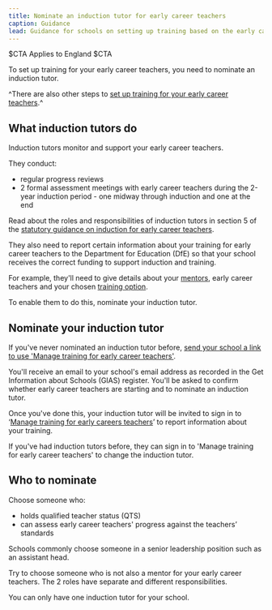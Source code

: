 ```yaml
---
title: Nominate an induction tutor for early career teachers
caption: Guidance
lead: Guidance for schools on setting up training based on the early career framework, part of induction for early career teachers.
---
```


$CTA
Applies to England
$CTA


To set up training for your early career teachers, you need to nominate an induction tutor.

^There are also other steps to [set up training for your early career teachers](/set-up-training-for-your-early-career-teachers).^

## What induction tutors do

Induction tutors monitor and support your early career teachers.

They conduct:

* regular progress reviews
* 2 formal assessment meetings with early career teachers during the 2-year induction period - one midway through induction and one at the end

Read about the roles and responsibilities of induction tutors in section 5 of the [statutory guidance on induction for early career teachers](https://www.gov.uk/government/publications/induction-for-early-career-teachers-england).

They also need to report certain information about your training for early career teachers to the Department for Education (DfE) so that your school receives the correct funding to support induction and training.

For example, they'll need to give details about your [mentors](/choose-mentors-for-early-career-teachers), early career teachers and your chosen [training option](/choose-training-option-early-career-teachers/).

To enable them to do this, nominate your induction tutor.

## Nominate your induction tutor

If you've never nominated an induction tutor before, [send your school a link to use 'Manage training for early career teachers'](https://manage-training-for-early-career-teachers.education.gov.uk/nominations/resend-email).

You'll receive an email to your school's email address as recorded in the Get Information about Schools (GIAS) register. You'll be asked to confirm whether early career teachers are starting and to nominate an induction tutor. 

Once you've done this, your induction tutor will be invited to sign in to ‘[Manage training for early careers teachers](https://manage-training-for-early-career-teachers.education.gov.uk/)’ to report information about your training.

If you've had induction tutors before, they can sign in to 'Manage training for early career teachers' to change the induction tutor.

## Who to nominate

Choose someone who:

* holds qualified teacher status (QTS)
* can assess early career teachers' progress against the teachers’ standards

Schools commonly choose someone in a senior leadership position such as an assistant head.

Try to choose someone who is not also a mentor for your early career teachers. The 2 roles have separate and different responsibilities.

You can only have one induction tutor for your school.
